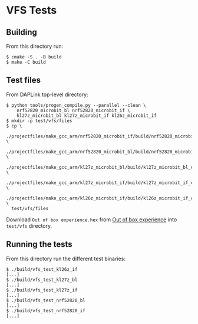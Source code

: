 # VFS Tests

## Building

From this directory run:
```
$ cmake -S . -B build
$ make -C build
```

## Test files

From DAPLink top-level directory:
```
$ python tools/progen_compile.py --parallel --clean \
    nrf52820_microbit_bl nrf52820_microbit_if \
    kl27z_microbit_bl kl27z_microbit_if kl26z_microbit_if
$ mkdir -p test/vfs/files
$ cp \
  ./projectfiles/make_gcc_arm/nrf52820_microbit_if/build/nrf52820_microbit_if_crc.hex \
  ./projectfiles/make_gcc_arm/nrf52820_microbit_bl/build/nrf52820_microbit_bl_crc.hex \
  ./projectfiles/make_gcc_arm/kl27z_microbit_bl/build/kl27z_microbit_bl_crc.hex \
  ./projectfiles/make_gcc_arm/kl27z_microbit_if/build/kl27z_microbit_if_crc.hex \
  ./projectfiles/make_gcc_arm/kl26z_microbit_if/build/kl26z_microbit_if_crc.hex \
  test/vfs/files
```

Download `Out of box experience.hex` from [Out of box experience](https://microbit.org/get-started/user-guide/out-of-box-experience/) into `test/vfs` directory.

## Running the tests

From this directory run the different test binaries:
```
$ ./build/vfs_test_kl26z_if
[...]
$ ./build/vfs_test_kl27z_bl
[...]
$ ./build/vfs_test_kl27z_if
[...]
$ ./build/vfs_test_nrf52820_bl
[...]
$ ./build/vfs_test_nrf52820_if
[...]
```
